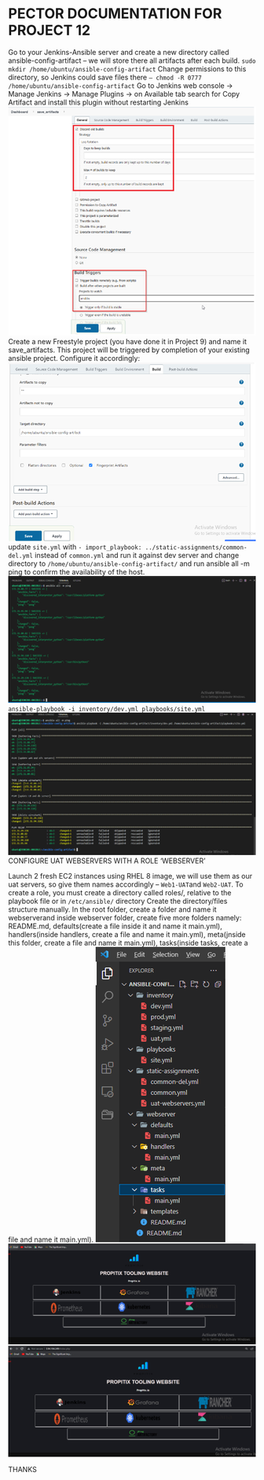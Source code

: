 # PECTOR DOCUMENTATION FOR PROJECT 12
Go to your Jenkins-Ansible server and create a new directory called ansible-config-artifact – we will store there all artifacts after each build.
`sudo mkdir /home/ubuntu/ansible-config-artifact`
Change permissions to this directory, so Jenkins could save files there `– chmod -R 0777 /home/ubuntu/ansible-config-artifact`
Go to Jenkins web console -> Manage Jenkins -> Manage Plugins -> on Available tab search for Copy Artifact and install this plugin without restarting Jenkins ![Jenkins](./images/Jenkins%20Configuration.png)
Create a new Freestyle project (you have done it in Project 9) and name it save_artifacts.
This project will be triggered by completion of your existing ansible project. Configure it accordingly: ![Jen set](./images/Jenkins%20setup.png)
update `site.yml` with `- import_playbook: ../static-assignments/common-del.yml` instead of `common.yml` and run it against dev server and change directory to `/home/ubuntu/ansible-config-artifact/` and run ansible all -m ping to confirm the availability of the host. ![playbook](./images/ansible-playbook%20command.png)
`ansible-playbook -i inventory/dev.yml playbooks/site.yml` ![Dependency](./images/Deleted%20wireshark.png)
CONFIGURE UAT WEBSERVERS WITH A ROLE ‘WEBSERVER’

Launch 2 fresh EC2 instances using RHEL 8 image, we will use them as our uat servers, so give them names accordingly – `Web1-UAT`and `Web2-UAT`.
To create a role, you must create a directory called roles/, relative to the playbook file or in `/etc/ansible/` directory
Create the directory/files structure manually. In the root folder, create a folder and name it webserverand inside webserver folder, create five more folders namely: README.md, defaults(create a file inside it and name it main.yml), handlers(inside handlers, create a file and name it main.yml), meta(jnside this folder, create a file and name it main.yml), tasks(inside tasks, create a file and name it main.yml). ![workspace](./images/Structure%20of%20the%20workspace.png)
![Tooling w1](./images/Tooling%20on%20w1.PNG)
![Tooling w2](./images/Tooling%20on%20w2.PNG)

THANKS
